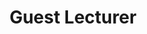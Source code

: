 ---
title: Guest Lecturer
order: 1
courses:
  - code: CMSC 828T
    title: Vision, Planning and Control in Aerial Robotics
    terms: Fall 2017
    img: /assets/img/cmsc828t.JPG
    description: This is a comprehensive course on aerial robotics, with a focus on quadcopters and their related hardware and software implementations. The course will cover both the theoretical and practical aspects of quadcopters, with special focus on perception, planning and control algorithms involved in the same.
    page: //cmsc828t.cs.umd.edu
---